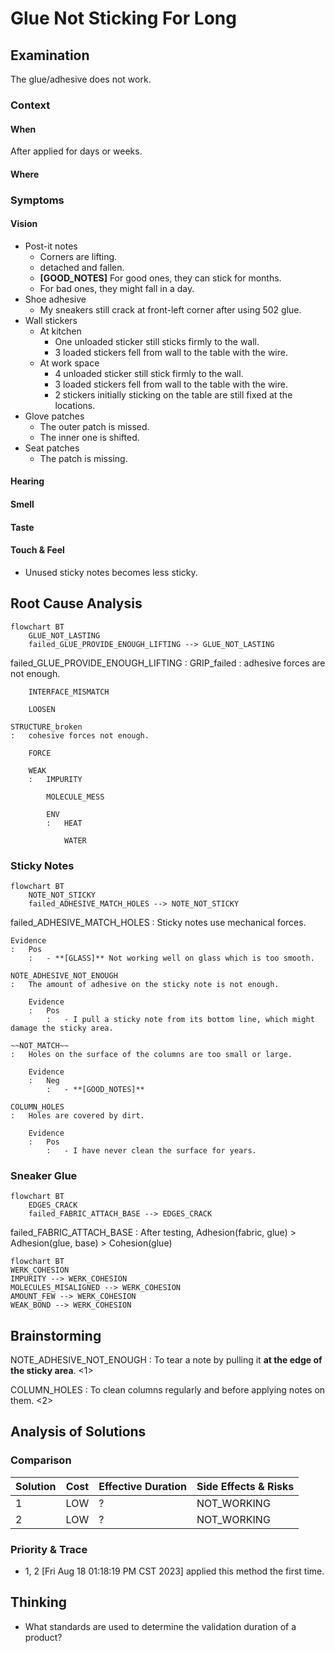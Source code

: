 # Glue Not Sticking For Long

## Examination
[problem overview]: #
[a problem can be the output or input of a process. For output, it can be a bad output. For input, it can be a waste of resources]: #

The glue/adhesive does not work.

### Context

#### When
[Specification: year, season, daytime, during & after some events, duration]: #

After applied for days or weeks.

#### Where
[Localization]: #

### Symptoms
[avoid biases]: #
[comparison between actuation and expectation]: #
[collect evidence used by hypothesis built in the root cause analysis phrase]: #
[specification: location, degree]: #

#### Vision

- Post-it notes
	- Corners are lifting.
	- detached and fallen.
	- **[GOOD_NOTES]** For good ones, they can stick for months.
	- For bad ones, they might fall in a day.
- Shoe adhesive
	- My sneakers still crack at front-left corner after using 502 glue.
- Wall stickers
	- At kitchen
		- One unloaded sticker still sticks firmly to the wall.
		- 3 loaded stickers fell from wall to the table with the wire.
	- At work space
		- 4 unloaded sticker still stick firmly to the wall.
		- 3 loaded stickers fell from wall to the table with the wire.
		- 2 stickers initially sticking on the table are still fixed at the locations.
- Glove patches
	- The outer patch is missed.
	- The inner one is shifted.
- Seat patches
	- The patch is missing.
	
#### Hearing

#### Smell

#### Taste

#### Touch & Feel

- Unused sticky notes becomes less sticky.

## Root Cause Analysis
[backward cause reasoning for general problems]: #
[interactions: failed good OR bad OR side effects]: #
[recursive trouble shooting for engineering problems to an atomic level (build hypothesis, use evidence (examination  + unit tests))]: #

```mermaid
flowchart BT
	GLUE_NOT_LASTING
	failed_GLUE_PROVIDE_ENOUGH_LIFTING --> GLUE_NOT_LASTING
```

failed_GLUE_PROVIDE_ENOUGH_LIFTING
:	GRIP_failed
	:	adhesive forces are not enough.	
	
		INTERFACE_MISMATCH
	
		LOOSEN
		
	STRUCTURE_broken
	:	cohesive forces not enough.

		FORCE
	
		WEAK
		:	IMPURITY
	
			MOLECULE_MESS
			
			ENV
			:	HEAT
			
				WATER
	

### Sticky Notes

```mermaid
flowchart BT
	NOTE_NOT_STICKY
	failed_ADHESIVE_MATCH_HOLES --> NOTE_NOT_STICKY
```

failed_ADHESIVE_MATCH_HOLES
:	Sticky notes use mechanical forces.

	Evidence
	:	Pos
		:	- **[GLASS]** Not working well on glass which is too smooth.

	NOTE_ADHESIVE_NOT_ENOUGH
	:	The amount of adhesive on the sticky note is not enough.

		Evidence
		:	Pos
			:	- I pull a sticky note from its bottom line, which might damage the sticky area.

	~~NOT_MATCH~~
	:	Holes on the surface of the columns are too small or large.
		
		Evidence
		:	Neg
			:	- **[GOOD_NOTES]**
			 
	COLUMN_HOLES
	:	Holes are covered by dirt.
	
		Evidence
		:	Pos
			:	- I have never clean the surface for years.
	
### Sneaker Glue

```mermaid
flowchart BT
	EDGES_CRACK
	failed_FABRIC_ATTACH_BASE --> EDGES_CRACK 
```

failed_FABRIC_ATTACH_BASE
:	After testing, Adhesion(fabric, glue) > Adhesion(glue, base) > Cohesion(glue)

```mermaid
flowchart BT
WERK_COHESION
IMPURITY --> WERK_COHESION
MOLECULES_MISALIGNED --> WERK_COHESION
AMOUNT_FEW --> WERK_COHESION
WEAK_BOND --> WERK_COHESION
```
		
## Brainstorming
[removal of touchable physical objects is applicable]: #
[replacement V.S repair. Localize the problem to an atomic level where fixing it components is more expensive than replacing it as a whole]: #

NOTE_ADHESIVE_NOT_ENOUGH
:	To tear a note by pulling it **at the edge of the sticky area**. <1>

COLUMN_HOLES
:	To clean columns regularly and before applying notes on them. <2>
 




## Analysis of Solutions


### Comparison
| Solution | Cost | Effective Duration | Side Effects & Risks |
| --- | --- | --- | --- |
| 1 | LOW | ? | NOT_WORKING |
| 2 | LOW | ? | NOT_WORKING |

### Priority & Trace

- 1, 2
	[Fri Aug 18 01:18:19 PM CST 2023] applied this method the first time.
	
## Thinking
[Lessons learned from this experience]: #
- What standards are used to determine the validation duration of a product?


<!--stackedit_data:
eyJoaXN0b3J5IjpbMTU4Mjk2MDI0MV19
-->